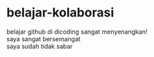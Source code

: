 # belajar-kolaborasi
belajar github di dicoding sangat menyenangkan!<br>
saya sangat bersemangat<br>
saya sudah tidak sabar
